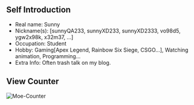 ## Self Introduction
* Real name: Sunny
* Nickname(s): [sunnyQA233, sunnyXD233, sunnyXD2333, vo98d5, ygw2x98k, x32m37, ...]
* Occupation: Student
* Hobby: Gaming[Apex Legend, Rainbow Six Siege, CSGO...], Watching animation, Programming...
* Extra Info: Often trash talk on my blog.

## View Counter
![Moe-Counter](https://count.getloli.com/get/@sunnyqa233-github?theme=moebooru)
